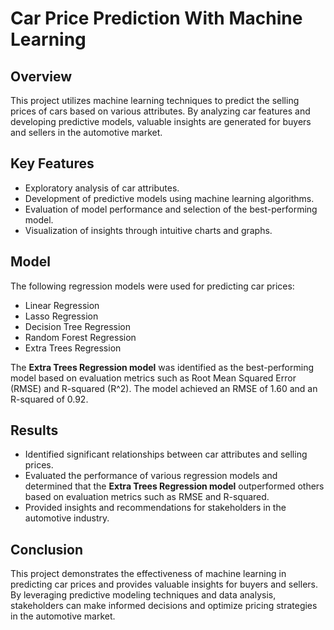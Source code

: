 # Car Price Prediction With Machine Learning

## Overview

This project utilizes machine learning techniques to predict the selling prices of cars based on various attributes. By analyzing car features and developing predictive models, valuable insights are generated for buyers and sellers in the automotive market.

## Key Features

- Exploratory analysis of car attributes.
- Development of predictive models using machine learning algorithms.
- Evaluation of model performance and selection of the best-performing model.
- Visualization of insights through intuitive charts and graphs.

## Model

The following regression models were used for predicting car prices:

- Linear Regression
- Lasso Regression
- Decision Tree Regression
- Random Forest Regression
- Extra Trees Regression

The **Extra Trees Regression model** was identified as the best-performing model based on evaluation metrics such as Root Mean Squared Error (RMSE) and R-squared (R^2). The model achieved an RMSE of 1.60 and an R-squared of 0.92.

## Results

- Identified significant relationships between car attributes and selling prices.
- Evaluated the performance of various regression models and determined that the **Extra Trees Regression model** outperformed others based on evaluation metrics such as RMSE and R-squared.
- Provided insights and recommendations for stakeholders in the automotive industry.

## Conclusion

This project demonstrates the effectiveness of machine learning in predicting car prices and provides valuable insights for buyers and sellers. By leveraging predictive modeling techniques and data analysis, stakeholders can make informed decisions and optimize pricing strategies in the automotive market.

